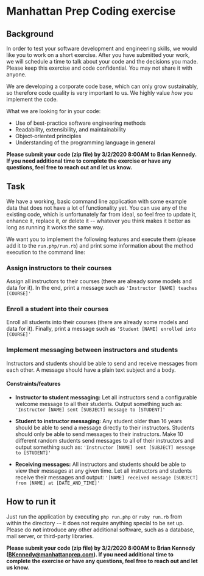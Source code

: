 # Manhattan Prep Coding exercise

## Background

In order to test your software development and engineering skills, we would like you to work on a short exercise. After you have submitted your work, we will schedule a time to talk about your code and the decisions you made. Please keep this exercise and code confidential. You may not share it with anyone.

We are developing a corporate code base, which can only grow sustainably, so therefore code quality is very important to us. We highly value _how_ you implement the code.

What we are looking for in your code:
- Use of best-practice software engineering methods
- Readability, extensibility, and maintainability
- Object-oriented principles
- Understanding of the programming language in general

**Please submit your code (zip file) by 3/2/2020 8:00AM to Brian Kennedy. If you need additional time to complete the exercise or have any questions, feel free to reach out and let us know.**

## Task

We have a working, basic command line application with some example data that does not have a lot of functionality yet.
You can use any of the existing code, which is unfortunately far from ideal, so feel free to update it, enhance it, replace it, or delete it -- whatever you think makes it better as long as running it works the same way.

We want you to implement the following features and execute them (please add it to the `run.php/run.rb`) and print some information about the method execution to the command line:

### Assign instructors to their courses
Assign all instructors to their courses (there are already some models and data for it).
In the end, print a message such as `'Instructor [NAME] teaches [COURSE]'`

### Enroll a student into their courses
Enroll all students into their courses (there are already some models and data for it).
Finally, print a message such as `'Student [NAME] enrolled into [COURSE]'`

### Implement messaging between instructors and students
Instructors and students should be able to send and receive messages from each other. A message should have a plain text subject and a body.

#### Constraints/features

- **Instructor to student messaging:**
Let all instructors send a configurable welcome message to all their students.
Output something such as:
`'Instructor [NAME] sent [SUBJECT] message to [STUDENT]'`

- **Student to instructor messaging:**
Any student older than 16 years should be able to send a message directly to their instructors. Students should only be able to send messages to their instructors.
Make 10 different random students send messages to all of their instructors and output something such as:
`'Instructor [NAME] sent [SUBJECT] message to [STUDENT]'`

- **Receiving messages:**
All instructors and students should be able to view their messages at any given time.
Let all instructors and students receive their messages and output:
`'[NAME] received message [SUBJECT] from [NAME] at [DATE_AND_TIME]'`


## How to run it

Just run the application by executing `php run.php` or `ruby run.rb` from within the directory -- it does not require anything special to be set up. Please do **not** introduce any other additional software, such as a database, mail server, or third-party libraries.

**Please submit your code (zip file) by 3/2/2020 8:00AM to Brian Kennedy (BKennedy@manhattanprep.com).  If you need additional time to complete the exercise or have any questions, feel free to reach out and let us know.**
